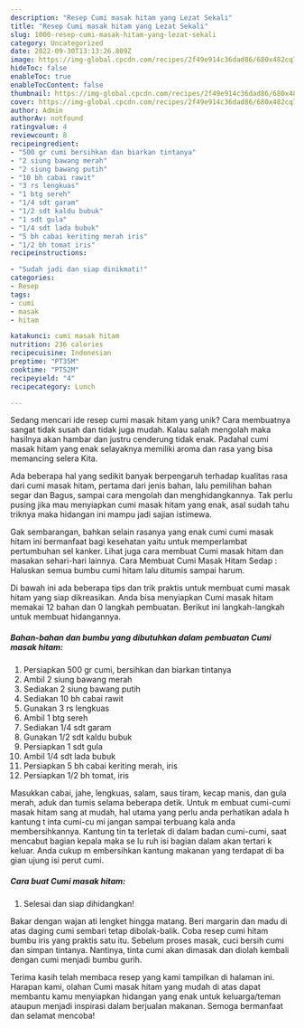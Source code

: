 ```yaml
---
description: "Resep Cumi masak hitam yang Lezat Sekali"
title: "Resep Cumi masak hitam yang Lezat Sekali"
slug: 1000-resep-cumi-masak-hitam-yang-lezat-sekali
category: Uncategorized
date: 2022-09-30T13:13:26.809Z
image: https://img-global.cpcdn.com/recipes/2f49e914c36dad86/680x482cq70/cumi-masak-hitam-foto-resep-utama.jpg
hideToc: false
enableToc: true
enableTocContent: false
thumbnail: https://img-global.cpcdn.com/recipes/2f49e914c36dad86/680x482cq70/cumi-masak-hitam-foto-resep-utama.jpg
cover: https://img-global.cpcdn.com/recipes/2f49e914c36dad86/680x482cq70/cumi-masak-hitam-foto-resep-utama.jpg
author: Admin
authorAv: notfound
ratingvalue: 4
reviewcount: 8
recipeingredient:
- "500 gr cumi bersihkan dan biarkan tintanya"
- "2 siung bawang merah"
- "2 siung bawang putih"
- "10 bh cabai rawit"
- "3 rs lengkuas"
- "1 btg sereh"
- "1/4 sdt garam"
- "1/2 sdt kaldu bubuk"
- "1 sdt gula"
- "1/4 sdt lada bubuk"
- "5 bh cabai keriting merah iris"
- "1/2 bh tomat iris"
recipeinstructions:

- "Sudah jadi dan siap dinikmati!"
categories:
- Resep
tags:
- cumi
- masak
- hitam

katakunci: cumi masak hitam 
nutrition: 236 calories
recipecuisine: Indonesian
preptime: "PT35M"
cooktime: "PT52M"
recipeyield: "4"
recipecategory: Lunch

---
```





Sedang mencari ide resep cumi masak hitam yang unik? Cara membuatnya sangat tidak susah dan tidak juga mudah. Kalau salah mengolah maka hasilnya akan hambar dan justru cenderung tidak enak. Padahal cumi masak hitam yang enak selayaknya memiliki aroma dan rasa yang bisa memancing selera Kita.





Ada beberapa hal yang sedikit banyak berpengaruh terhadap kualitas rasa dari cumi masak hitam, pertama dari jenis bahan, lalu pemilihan bahan segar dan Bagus, sampai cara mengolah dan menghidangkannya. Tak perlu pusing jika mau menyiapkan cumi masak hitam yang enak,      asal sudah tahu triknya maka hidangan ini mampu jadi sajian istimewa.














Gak sembarangan, bahkan selain rasanya yang enak cumi cumi masak hitam ini bermanfaat bagi kesehatan yaitu untuk memperlambat pertumbuhan sel kanker. Lihat juga cara membuat Cumi masak hitam dan masakan sehari-hari lainnya. Cara Membuat Cumi Masak Hitam Sedap : Haluskan semua bumbu cumi hitam lalu ditumis sampai harum.






Di bawah ini ada beberapa tips dan trik praktis untuk membuat cumi masak hitam yang siap dikreasikan. Anda bisa menyiapkan Cumi masak hitam memakai 12 bahan dan 0 langkah pembuatan. Berikut ini langkah-langkah untuk membuat hidangannya.

<!--inarticleads1-->

##### Bahan-bahan dan bumbu yang dibutuhkan dalam pembuatan Cumi masak hitam:

1. Persiapkan 500 gr cumi, bersihkan dan biarkan tintanya
1. Ambil 2 siung bawang merah
1. Sediakan 2 siung bawang putih
1. Sediakan 10 bh cabai rawit
1. Gunakan 3 rs lengkuas
1. Ambil 1 btg sereh
1. Sediakan 1/4 sdt garam
1. Gunakan 1/2 sdt kaldu bubuk
1. Persiapkan 1 sdt gula
1. Ambil 1/4 sdt lada bubuk
1. Persiapkan 5 bh cabai keriting merah, iris
1. Persiapkan 1/2 bh tomat, iris


Masukkan cabai, jahe, lengkuas, salam, saus tiram, kecap manis, dan gula merah, aduk dan tumis selama beberapa detik. Untuk m embuat cumi-cumi masak hitam sang at mudah, hal utama yang perlu anda perhatikan adala h kantung t inta cumi-cu mi jangan sampai terbuang kala anda membersihkannya. Kantung tin ta terletak di dalam badan cumi-cumi, saat mencabut bagian kepala maka se lu ruh isi bagian dalam akan tertari k keluar. Anda cukup m embersihkan kantung makanan yang terdapat di ba gian ujung isi perut cumi. 

<!--inarticleads2-->

##### Cara buat Cumi masak hitam:


1. Selesai dan siap dihidangkan!

Bakar dengan wajan ati lengket hingga matang. Beri margarin dan madu di atas daging cumi sembari tetap dibolak-balik. Coba resep cumi hitam bumbu iris yang praktis satu itu. Sebelum proses masak, cuci bersih cumi dan simpan tintanya. Nantinya, tinta cumi akan dimasak dan diolah kembali dengan cumi menjadi bumbu gurih. 

Terima kasih telah membaca resep yang kami tampilkan di halaman ini. Harapan kami, olahan Cumi masak hitam yang mudah di atas dapat membantu kamu menyiapkan hidangan yang enak untuk keluarga/teman ataupun menjadi inspirasi dalam berjualan makanan. Semoga bermanfaat dan selamat mencoba!
